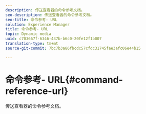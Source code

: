 ```yaml
---
description: 传送查看器的命令参考文档。
seo-description: 传送查看器的命令参考文档。
seo-title: 命令参考- URL
solution: Experience Manager
title: 命令参考- URL
topic: Dynamic media
uuid: c703667f-6346-437b-b6c0-20fe12f1b007
translation-type: tm+mt
source-git-commit: 7bc7b3a86fbcdc57cfdc31745fae3afc06e44b15

---
```



# 命令参考- URL{#command-reference-url}

传送查看器的命令参考文档。

